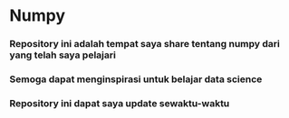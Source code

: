 # Numpy

### Repository ini adalah tempat saya share tentang numpy dari yang telah saya pelajari
### Semoga dapat menginspirasi untuk belajar data science
### Repository ini dapat saya update sewaktu-waktu
